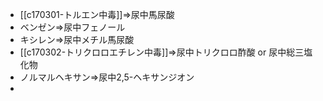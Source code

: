 - [[c170301-トルエン中毒]]⇒尿中馬尿酸
- ベンゼン⇒尿中フェノール
- キシレン⇒尿中メチル馬尿酸
- [[c170302-トリクロロエチレン中毒]]⇒尿中トリクロロ酢酸 or 尿中総三塩化物
- ノルマルヘキサン⇒尿中2,5-ヘキサンジオン
- 